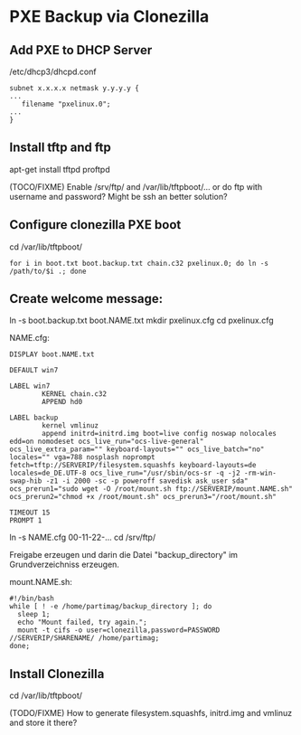 # PXE Backup via Clonezilla

## Add PXE to DHCP Server

/etc/dhcp3/dhcpd.conf
```
subnet x.x.x.x netmask y.y.y.y {
...
   filename "pxelinux.0";
...
}
```

## Install tftp and ftp

apt-get install tftpd proftpd

(TOCO/FIXME) Enable /srv/ftp/ and /var/lib/tftpboot/... or do ftp with username and password? Might be ssh an better solution?

## Configure clonezilla PXE boot

cd /var/lib/tftpboot/
```
for i in boot.txt boot.backup.txt chain.c32 pxelinux.0; do ln -s /path/to/$i .; done
```

## Create welcome message:

ln -s boot.backup.txt boot.NAME.txt
mkdir pxelinux.cfg
cd pxelinux.cfg

NAME.cfg:
```
DISPLAY boot.NAME.txt

DEFAULT win7

LABEL win7
        KERNEL chain.c32
        APPEND hd0

LABEL backup
        kernel vmlinuz
        append initrd=initrd.img boot=live config noswap nolocales edd=on nomodeset ocs_live_run="ocs-live-general" ocs_live_extra_param="" keyboard-layouts="" ocs_live_batch="no" locales="" vga=788 nosplash noprompt fetch=tftp://SERVERIP/filesystem.squashfs keyboard-layouts=de locales=de_DE.UTF-8 ocs_live_run="/usr/sbin/ocs-sr -q -j2 -rm-win-swap-hib -z1 -i 2000 -sc -p poweroff savedisk ask_user sda" ocs_prerun1="sudo wget -O /root/mount.sh ftp://SERVERIP/mount.NAME.sh" ocs_prerun2="chmod +x /root/mount.sh" ocs_prerun3="/root/mount.sh"

TIMEOUT 15
PROMPT 1
```

ln -s NAME.cfg 00-11-22-...
cd /srv/ftp/

Freigabe erzeugen und darin die Datei "backup_directory" im Grundverzeichniss erzeugen.

mount.NAME.sh:
```
#!/bin/bash
while [ ! -e /home/partimag/backup_directory ]; do
  sleep 1;
  echo "Mount failed, try again.";
  mount -t cifs -o user=clonezilla,password=PASSWORD //SERVERIP/SHARENAME/ /home/partimag;
done;
```

## Install Clonezilla

cd /var/lib/tftpboot/

(TODO/FIXME) How to generate filesystem.squashfs, initrd.img and vmlinuz and store it there?

